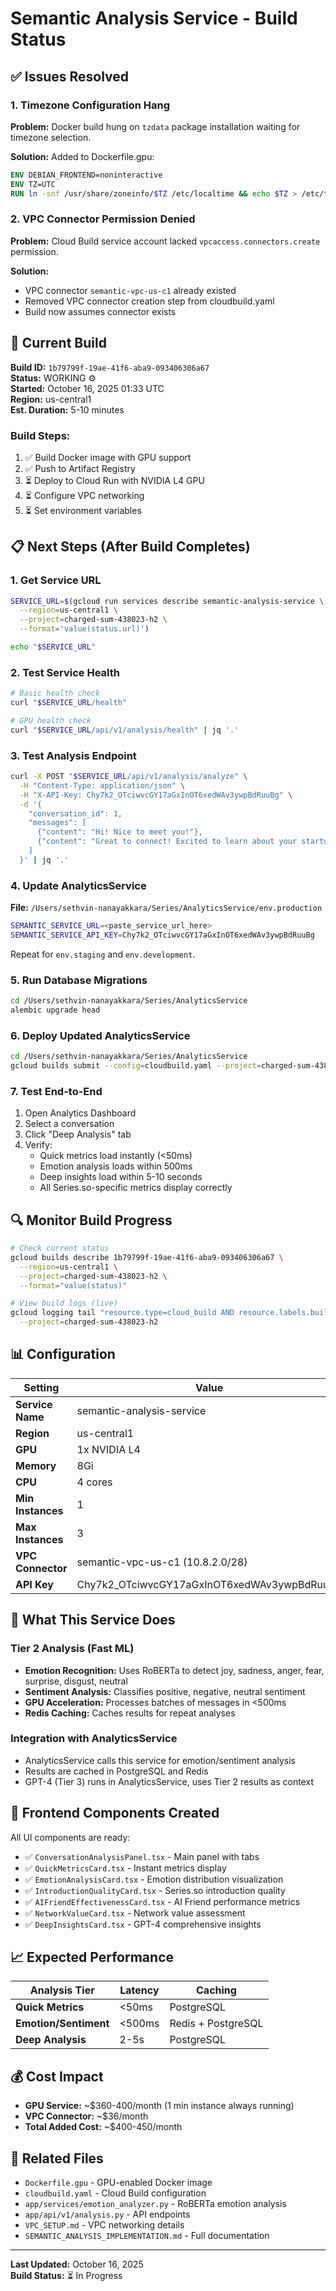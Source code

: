 # Semantic Analysis Service - Build Status

## ✅ Issues Resolved

### 1. Timezone Configuration Hang
**Problem:** Docker build hung on `tzdata` package installation waiting for timezone selection.

**Solution:** Added to Dockerfile.gpu:
```dockerfile
ENV DEBIAN_FRONTEND=noninteractive
ENV TZ=UTC
RUN ln -snf /usr/share/zoneinfo/$TZ /etc/localtime && echo $TZ > /etc/timezone
```

### 2. VPC Connector Permission Denied
**Problem:** Cloud Build service account lacked `vpcaccess.connectors.create` permission.

**Solution:** 
- VPC connector `semantic-vpc-us-c1` already existed
- Removed VPC connector creation step from cloudbuild.yaml
- Build now assumes connector exists

## 🔄 Current Build

**Build ID:** `1b79799f-19ae-41f6-aba9-093406306a67`  
**Status:** WORKING ⚙️  
**Started:** October 16, 2025 01:33 UTC  
**Region:** us-central1  
**Est. Duration:** 5-10 minutes

### Build Steps:
1. ✅ Build Docker image with GPU support
2. ✅ Push to Artifact Registry
3. ⏳ Deploy to Cloud Run with NVIDIA L4 GPU
4. ⏳ Configure VPC networking
5. ⏳ Set environment variables

## 📋 Next Steps (After Build Completes)

### 1. Get Service URL
```bash
SERVICE_URL=$(gcloud run services describe semantic-analysis-service \
  --region=us-central1 \
  --project=charged-sum-438023-h2 \
  --format='value(status.url)')

echo "$SERVICE_URL"
```

### 2. Test Service Health
```bash
# Basic health check
curl "$SERVICE_URL/health"

# GPU health check
curl "$SERVICE_URL/api/v1/analysis/health" | jq '.'
```

### 3. Test Analysis Endpoint
```bash
curl -X POST "$SERVICE_URL/api/v1/analysis/analyze" \
  -H "Content-Type: application/json" \
  -H "X-API-Key: Chy7k2_OTciwvcGY17aGxInOT6xedWAv3ywpBdRuuBg" \
  -d '{
    "conversation_id": 1,
    "messages": [
      {"content": "Hi! Nice to meet you!"},
      {"content": "Great to connect! Excited to learn about your startup."}
    ]
  }' | jq '.'
```

### 4. Update AnalyticsService

**File:** `/Users/sethvin-nanayakkara/Series/AnalyticsService/env.production`
```bash
SEMANTIC_SERVICE_URL=<paste_service_url_here>
SEMANTIC_SERVICE_API_KEY=Chy7k2_OTciwvcGY17aGxInOT6xedWAv3ywpBdRuuBg
```

Repeat for `env.staging` and `env.development`.

### 5. Run Database Migrations
```bash
cd /Users/sethvin-nanayakkara/Series/AnalyticsService
alembic upgrade head
```

### 6. Deploy Updated AnalyticsService
```bash
cd /Users/sethvin-nanayakkara/Series/AnalyticsService
gcloud builds submit --config=cloudbuild.yaml --project=charged-sum-438023-h2
```

### 7. Test End-to-End
1. Open Analytics Dashboard
2. Select a conversation
3. Click "Deep Analysis" tab
4. Verify:
   - Quick metrics load instantly (<50ms)
   - Emotion analysis loads within 500ms
   - Deep insights load within 5-10 seconds
   - All Series.so-specific metrics display correctly

## 🔍 Monitor Build Progress

```bash
# Check current status
gcloud builds describe 1b79799f-19ae-41f6-aba9-093406306a67 \
  --region=us-central1 \
  --project=charged-sum-438023-h2 \
  --format="value(status)"

# View build logs (live)
gcloud logging tail "resource.type=cloud_build AND resource.labels.build_id=1b79799f-19ae-41f6-aba9-093406306a67" \
  --project=charged-sum-438023-h2
```

## 📊 Configuration

| Setting | Value |
|---------|-------|
| **Service Name** | semantic-analysis-service |
| **Region** | us-central1 |
| **GPU** | 1x NVIDIA L4 |
| **Memory** | 8Gi |
| **CPU** | 4 cores |
| **Min Instances** | 1 |
| **Max Instances** | 3 |
| **VPC Connector** | semantic-vpc-us-c1 (10.8.2.0/28) |
| **API Key** | Chy7k2_OTciwvcGY17aGxInOT6xedWAv3ywpBdRuuBg |

## 🎯 What This Service Does

### Tier 2 Analysis (Fast ML)
- **Emotion Recognition:** Uses RoBERTa to detect joy, sadness, anger, fear, surprise, disgust, neutral
- **Sentiment Analysis:** Classifies positive, negative, neutral sentiment
- **GPU Acceleration:** Processes batches of messages in <500ms
- **Redis Caching:** Caches results for repeat analyses

### Integration with AnalyticsService
- AnalyticsService calls this service for emotion/sentiment analysis
- Results are cached in PostgreSQL and Redis
- GPT-4 (Tier 3) runs in AnalyticsService, uses Tier 2 results as context

## 🚀 Frontend Components Created

All UI components are ready:
- ✅ `ConversationAnalysisPanel.tsx` - Main panel with tabs
- ✅ `QuickMetricsCard.tsx` - Instant metrics display
- ✅ `EmotionAnalysisCard.tsx` - Emotion distribution visualization
- ✅ `IntroductionQualityCard.tsx` - Series.so introduction quality
- ✅ `AIFriendEffectivenessCard.tsx` - AI Friend performance metrics
- ✅ `NetworkValueCard.tsx` - Network value assessment
- ✅ `DeepInsightsCard.tsx` - GPT-4 comprehensive insights

## 📈 Expected Performance

| Analysis Tier | Latency | Caching |
|--------------|---------|---------|
| **Quick Metrics** | <50ms | PostgreSQL |
| **Emotion/Sentiment** | <500ms | Redis + PostgreSQL |
| **Deep Analysis** | 2-5s | PostgreSQL |

## 💰 Cost Impact

- **GPU Service:** ~$360-400/month (1 min instance always running)
- **VPC Connector:** ~$36/month
- **Total Added Cost:** ~$400-450/month

## 🔗 Related Files

- `Dockerfile.gpu` - GPU-enabled Docker image
- `cloudbuild.yaml` - Cloud Build configuration
- `app/services/emotion_analyzer.py` - RoBERTa emotion analysis
- `app/api/v1/analysis.py` - API endpoints
- `VPC_SETUP.md` - VPC networking details
- `SEMANTIC_ANALYSIS_IMPLEMENTATION.md` - Full documentation

---

**Last Updated:** October 16, 2025  
**Build Status:** ⏳ In Progress

